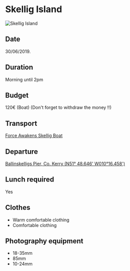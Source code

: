 # Skellig Island
![Skellig Island](https://static1.squarespace.com/static/57b9b98a29687f1ef5c622df/t/58ca9cd6c534a544cd420e12/1489673441441/skellig+islands+ireland?format=1500w)
## Date
30/06/2019.

## Duration
Morning until 2pm

## Budget
120€ (Boat) (Don't forget to withdraw the money !!)

## Transport
[Force Awakens Skellig Boat](http://www.theskelligsforceawakens.com/)

## Departure
[Ballinskelligs Pier, Co. Kerry (N51° 48.646' W010°16.458')](https://www.google.com/maps/place/Ballinskelligs+Pier/@51.7734992,-10.3160137,11z/data=!4m5!3m4!1s0x0:0x9a41a6bd0d7b5ac3!8m2!3d51.8107667!4d-10.2743)

## Lunch required
Yes

## Clothes
- Warm comfortable clothing
- Comfortable clothing

## Photography equipment
- 18-35mm
- 85mm
- 10-24mm
